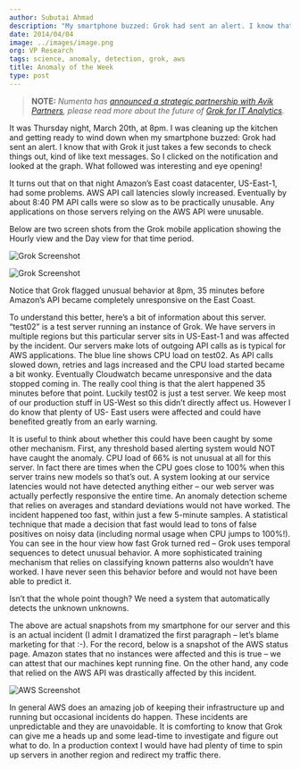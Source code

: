 ```yaml
---
author: Subutai Ahmad
description: "My smartphone buzzed: Grok had sent an alert. I know that with Grok it just takes a few seconds to check things out, so I clicked on the notification graph"
date: 2014/04/04
image: ../images/image.png
org: VP Research
tags: science, anomaly, detection, grok, aws
title: Anomaly of the Week
type: post
---
```


> **NOTE:** *Numenta has
  [announced a strategic partnership with Avik Partners](/press/2015/08/19/numenta-announces-licensing-of-grok-for-it-to-avik-partners/),
  please read more about the future of
  [Grok for IT Analytics](http://grokstream.com).*

It was Thursday night, March 20th, at 8pm. I was cleaning up the kitchen and
getting ready to wind down when my smartphone buzzed: Grok had sent an alert.
I know that with Grok it just takes a few seconds to check things out, kind of
like text messages.  So I clicked on the notification and looked at the graph.
What followed was interesting and eye opening!

It turns out that on that night Amazon’s East coast datacenter, US-East-1, had
some problems. AWS API call latencies slowly increased. Eventually by about 8:40
PM API calls were so slow as to be practically unusable.   Any applications on
those servers relying on the AWS API were unusable.

Below are two screen shots from the Grok mobile application showing the Hourly
view and the Day view for that time period.

![Grok Screenshot](../images/1.png "Grok Screenshot")

![Grok Screenshot](../images/2.png "Grok Screenshot")

Notice that Grok flagged unusual behavior at 8pm, 35 minutes before Amazon’s API
became completely unresponsive on the East Coast.

To understand this better, here’s a bit of information about this server.
“test02” is a test server running an instance of Grok.  We have servers in
multiple regions but this particular server sits in US-East-1 and was affected
by the incident.  Our servers make lots of outgoing API calls as is typical for
AWS applications.   The blue line shows CPU load on test02. As API calls slowed
down, retries and lags increased and the CPU load started became a bit wonky.
Eventually Cloudwatch became unresponsive and the data stopped coming in. The
really cool thing is that the alert happened 35 minutes before that point.
Luckily test02 is just a test server. We keep most of our production stuff in
US-West so this didn’t directly affect us. However I do know that plenty of US-
East users were affected and could have benefited greatly from an early warning.

It is useful to think about whether this could have been caught by some other
mechanism. First, any threshold based alerting system would NOT have caught the
anomaly. CPU load of 66% is not unusual at all for this server.  In fact there
are times when the CPU goes close to 100% when this server trains new models so
that’s out. A system looking at our service latencies would not have detected
anything either – our web server was actually perfectly responsive the entire
time. An anomaly detection scheme that relies on averages and standard
deviations would not have worked. The incident happened too fast, within just a
few 5-minute samples. A statistical technique that made a decision that fast
would lead to tons of false positives on noisy data (including normal usage when
CPU jumps to 100%!).  You can see in the hour view how fast Grok turned red –
Grok uses temporal sequences to detect unusual behavior. A more sophisticated
training mechanism that relies on classifying known patterns also wouldn’t have
worked. I have never seen this behavior before and would not have been able to
predict it.

Isn’t that the whole point though? We need a system that automatically detects
the unknown unknowns.

The above are actual snapshots from my smartphone for our server and this is an
actual incident (I admit I dramatized the first paragraph – let’s blame
marketing for that :-). For the record, below is a snapshot of the AWS status
page. Amazon states that no instances were affected and this is true – we can
attest that our machines kept running fine. On the other hand, any code that
relied on the AWS API was drastically affected by this incident.

![AWS Screenshot](../images/3.png "AWS Screenshot")

In general AWS does an amazing job of keeping their infrastructure up and
running but occasional incidents do happen. These incidents are unpredictable
and they are unavoidable. It is comforting to know that Grok can give me a heads
up and some lead-time to investigate and figure out what to do. In a production
context I would have had plenty of time to spin up servers in another region and
redirect my traffic there.
